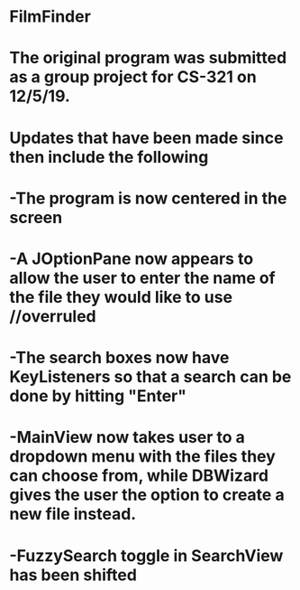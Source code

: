 # FilmFinder

# The original program was submitted as a group project for CS-321 on 12/5/19.

# Updates that have been made since then include the following
# -The program is now centered in the screen
# -A JOptionPane now appears to allow the user to enter the name of the file they would like to use //overruled
# -The search boxes now have KeyListeners so that a search can be done by hitting "Enter"
# -MainView now takes user to a dropdown menu with the files they can choose from, while DBWizard gives the user the option to create a new file instead.
# -FuzzySearch toggle in SearchView has been shifted
